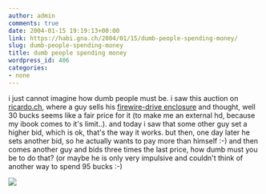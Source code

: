 ```yaml
---
author: admin
comments: true
date: 2004-01-15 19:19:13+00:00
link: https://habi.gna.ch/2004/01/15/dumb-people-spending-money/
slug: dumb-people-spending-money
title: dumb people spending money
wordpress_id: 406
categories:
- none
---
```


i just cannot imagine how dumb people must be.
i saw this auction on [ricardo.ch](http://www.ricardo.ch/), where a guy sells his [firewire-drive enclosure](http://www.ricardo.ch/cgi-bin/auk?cmd=viewlot;lotid=308459130;) and thought, well 30 bucks seems like a fair price for it  (to make me an external hd, because my ibook comes to it's limit..).
and today i saw that some other guy set a higher bid, which is ok, that's the way it works. but then, one day later he sets another bid, so he actually wants to pay more than himself :-)
and then comes another guy and bids three times the last price, how dumb must you be to do that? (or maybe he is only very impulsive and couldn't think of another way to spend 95 bucks :-)

[![](https://habi.gna.ch/blog/images/ricardo-tm.jpg)](https://habi.gna.ch/blog/images/ricardo.jpg)
